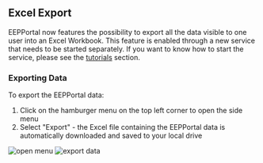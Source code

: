 ## Excel Export

EEPPortal now features the possibility to export all the data visible to one user into an Excel Workbook. This feature is enabled through a new service that needs to be started separately. If you want to know how to start the service, please see the [tutorials](../../tutorials) section. 

### Exporting Data

To export the EEPPortal data: 
1. Click on the hamburger menu on the top left corner to open the side menu
2. Select "Export" - the Excel file containing the EEPPortal data is automatically downloaded and saved to your local drive

![open menu](../uploads/Screenshots/excel_export_1.jpg)
![export data](../uploads/Screenshots/excel_export_2.jpg)


